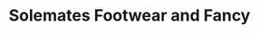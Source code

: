 ---
title: "Solemates Footwear and Fancy"
url: /kottarakkara/solemates-footwear-and-fancy/
shop: shoes
---